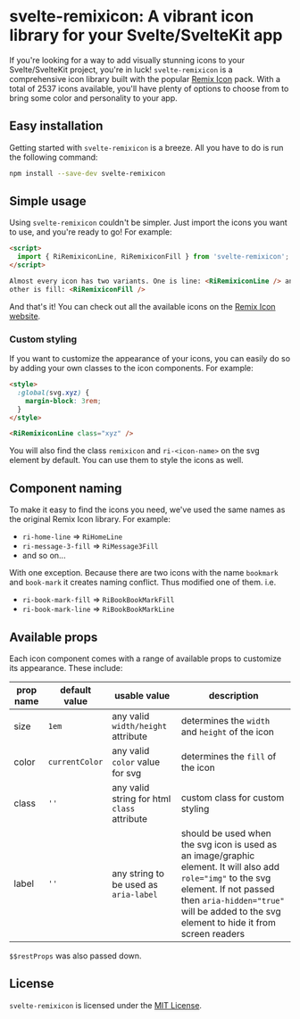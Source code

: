 # svelte-remixicon: A vibrant icon library for your Svelte/SvelteKit app

If you're looking for a way to add visually stunning icons to your Svelte/SvelteKit project, you're in luck! `svelte-remixicon` is a comprehensive icon library built with the popular [Remix Icon](https://github.com/Remix-Design/remixicon) pack. With a total of 2537 icons available, you'll have plenty of options to choose from to bring some color and personality to your app.

## Easy installation

Getting started with `svelte-remixicon` is a breeze. All you have to do is run the following command:

```bash
npm install --save-dev svelte-remixicon
```

## Simple usage

Using `svelte-remixicon` couldn't be simpler. Just import the icons you want to use, and you're ready to go! For example:

```html
<script>
  import { RiRemixiconLine, RiRemixiconFill } from 'svelte-remixicon';
</script>

Almost every icon has two variants. One is line: <RiRemixiconLine /> and the
other is fill: <RiRemixiconFill />
```

And that's it! You can check out all the available icons on the [Remix Icon website](https://remixicon.com/).

### Custom styling

If you want to customize the appearance of your icons, you can easily do so by adding your own classes to the icon components. For example:

```html
<style>
  :global(svg.xyz) {
    margin-block: 3rem;
  }
</style>

<RiRemixiconLine class="xyz" />
```

You will also find the class `remixicon` and `ri-<icon-name>` on the svg element by default. You can use them to style the icons as well.

## Component naming

To make it easy to find the icons you need, we've used the same names as the original Remix Icon library. For example:

- `ri-home-line` ⇒ `RiHomeLine`
- `ri-message-3-fill` ⇒ `RiMessage3Fill`
- and so on...

With one exception. Because there are two icons with the name `bookmark` and `book-mark` it creates naming conflict. Thus modified one of them. i.e.

- `ri-book-mark-fill` ⇒ `RiBookBookMarkFill`
- `ri-book-mark-line` ⇒ `RiBookBookMarkLine`

## Available props

Each icon component comes with a range of available props to customize its appearance. These include:

| prop name | default value  | usable value                                | description                                                                                                                                                                                                                     |
| --------- | -------------- | ------------------------------------------- | ------------------------------------------------------------------------------------------------------------------------------------------------------------------------------------------------------------------------------- |
| size      | `1em`          | any valid `width/height` attribute          | determines the `width` and `height` of the icon                                                                                                                                                                                 |
| color     | `currentColor` | any valid `color` value for svg             | determines the `fill` of the icon                                                                                                                                                                                               |
| class     | `''`           | any valid string for html `class` attribute | custom class for custom styling                                                                                                                                                                                                 |
| label     | `''`           | any string to be used as `aria-label`       | should be used when the svg icon is used as an image/graphic element. It will also add `role="img"` to the svg element. If not passed then `aria-hidden="true"` will be added to the svg element to hide it from screen readers |

`$$restProps` was also passed down.

## License

`svelte-remixicon` is licensed under the [MIT License](https://github.com/aantusahaa/svelte-remixicon/blob/main/LICENSE).
